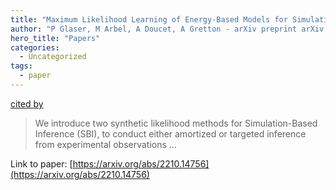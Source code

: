 ```yaml
---
title: "Maximum Likelihood Learning of Energy-Based Models for Simulation-Based Inference"
author: "P Glaser, M Arbel, A Doucet, A Gretton - arXiv preprint arXiv:2210.14756, 2022 - arxiv.org"
hero_title: "Papers"
categories:
  - Uncategorized
tags:
  - paper
---
```

[cited by](https://scholar.google.com/scholar?cites=11264366275621914073&as_sdt=5,36&sciodt=0,36&hl=en&num=20)

>We introduce two synthetic likelihood methods for Simulation-Based Inference (SBI), to conduct either amortized or targeted inference from experimental observations …

Link to paper: [https://arxiv.org/abs/2210.14756](https://arxiv.org/abs/2210.14756)
